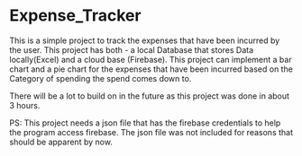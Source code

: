 # Expense_Tracker

This is a simple project to track the expenses that have been incurred by the user.
This project has both - a local Database that stores Data locally(Excel) and a cloud base (Firebase).
This project can implement a bar chart and a pie chart for the expenses that have been incurred based on the Category of spending the spend comes down to.

There will be a lot to build on in the future as this project was done in about 3 hours.

PS: This project needs a json file that has the firebase credentials to help the program access firebase. The json file was not included for reasons that should be apparent by now.
